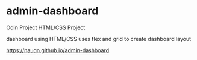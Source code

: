 # admin-dashboard
Odin Project HTML/CSS Project

dashboard using HTML/CSS
uses flex and grid to create dashboard layout

https://nauqn.github.io/admin-dashboard
